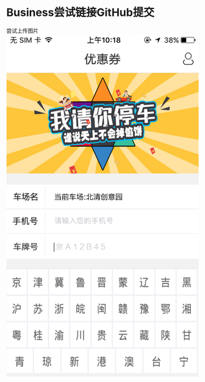 # Business尝试链接GitHub提交
尝试上传图片
![image](https://github.com/LoveYourselfAndMe/Business/blob/master/image/02%E4%BC%98%E6%83%A0%E5%88%B8-2.jpg)
